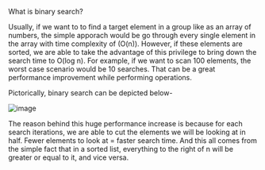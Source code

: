 What is binary search?

Usually, if we want to to find a target element in a group like as an array of numbers, the simple apporach would be go through every single element in the array with time complexity of (O(n)). 
However, if these elements are sorted, we are able to take the advantage of this privilege to bring down the search time to O(log n). For example, if we want to scan 100 elements, the worst case scenario would be 10 searches. That can be a great performance improvement while performing operations.

Pictorically, binary search can be depicted below-

![image](https://user-images.githubusercontent.com/33410914/203826136-b1d71b16-92b0-4fc9-98cb-c2af5a105bc1.png)



The reason behind this huge performance increase is because for each search iterations, we are able to cut the elements we will be looking at in half. Fewer elements to look at = faster search time. And this all comes from the simple fact that in a sorted list, everything to the right of n will be greater or equal to it, and vice versa.
